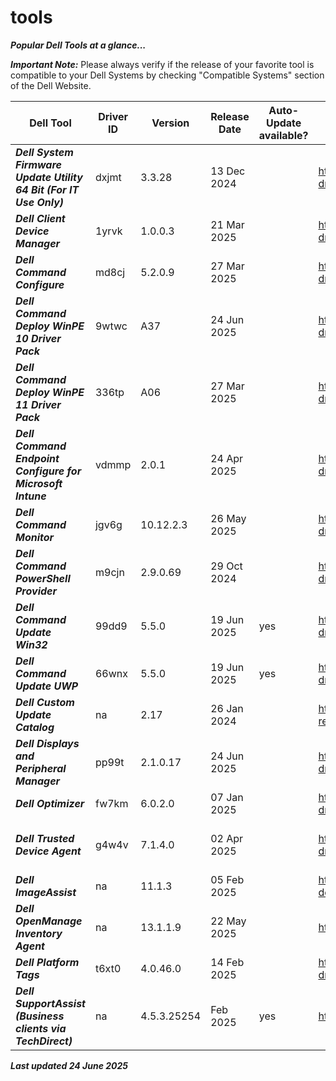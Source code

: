 # tools 

***Popular Dell Tools at a glance...*** 

 

***Important Note:*** Please always verify if the release of your favorite tool is compatible to your Dell Systems by checking "Compatible Systems" section of the Dell Website.  

 
|Dell Tool | Driver ID | Version | Release Date | Auto-Update available? | Link | Comments |
|----|----|----|----|----|----|----|
|***Dell System Firmware Update Utility 64 Bit (For IT Use Only)*** | dxjmt| 3.3.28 | 13 Dec 2024 | | https://www.dell.com/support/home/en-us/drivers/driversdetails?driverid=dxjmt |na | 
|***Dell Client Device Manager*** | 1yrvk | 1.0.0.3 | 21 Mar 2025 | | https://www.dell.com/support/home/en-us/drivers/driversdetails?driverid=1yrvk |https://www.dell.com/support/product-details/en-us/product/dell-client-device-manager/overview | 
|***Dell Command Configure*** | md8cj | 5.2.0.9 | 27 Mar 2025| | https://www.dell.com/support/home/en-us/drivers/driversdetails?driverid=md8cj|na | 
|***Dell Command Deploy WinPE 10 Driver Pack*** | 9wtwc| A37 | 24 Jun 2025 | | https://www.dell.com/support/home/en-us/drivers/driversdetails?driverid=9wtwc | Driver Pack summary > https://www.dell.com/support/kbdoc/en-us/000108642/winpe-10-driver-pack | 
|***Dell Command Deploy WinPE 11 Driver Pack*** | 336tp| A06 | 27 Mar 2025| | https://www.dell.com/support/home/en-us/drivers/driversdetails?driverid=336tp | Driver Pack summary > https://www.dell.com/support/kbdoc/en-us/000211541/winpe-11-driver-pack | 
|***Dell Command Endpoint Configure for Microsoft Intune*** | vdmmp | 2.0.1 | 24 Apr 2025| | https://www.dell.com/support/home/en-us/drivers/driversdetails?driverid=vdmmp |na | 
|***Dell Command Monitor*** | jgv6g | 10.12.2.3| 26 May 2025 | | https://www.dell.com/support/home/en-us/drivers/driversdetails?driverid=jgv6g|na | 
|***Dell Command PowerShell Provider*** | m9cjn | 2.9.0.69| 29 Oct 2024| | https://www.dell.com/support/home/en-us/drivers/driversdetails?driverid=m9cjn |[na](https://www.powershellgallery.com/packages/DellBIOSProvider/2.9.0) | 
|***Dell Command Update Win32*** | 99dd9 | 5.5.0 | 19 Jun 2025 | yes | https://www.dell.com/support/home/en-us/drivers/driversdetails?driverid=99dd9|This is the last Win32 version of DCU 
|***Dell Command Update UWP*** | 66wnx | 5.5.0 | 19 Jun 2025 | yes | https://www.dell.com/support/home/en-us/drivers/driversdetails?driverid=66wnx |This is the UWP version 
|***Dell Custom Update Catalog*** | na | 2.17 | 26 Jan 2024 | | https://www.dell.com/support/manuals/en-us/command-cloud-repository-manager/sa_updatecatalog_dccrm_internal_r-notes | na | 
|***Dell Displays and Peripheral Manager*** | pp99t| 2.1.0.17| 24 Jun 2025| | https://www.dell.com/support/home/en-us/drivers/driversdetails?driverid=pp99t | [See Dell Display and Peripheral Manager](https://www.dell.com/support/product-details/en-us/product/dell-display-peripheral-manager/drivers) |  
|***Dell Optimizer*** | fw7km | 6.0.2.0 | 07 Jan 2025 |  | https://www.dell.com/support/home/en-us/drivers/driversdetails?driverid=fw7km |www.dell.com/optimizer | 
|***Dell Trusted Device Agent*** | g4w4v| 7.1.4.0 | 02 Apr 2025 | | https://www.dell.com/support/home/en-us/drivers/driversdetails?driverid=g4w4v| Alternative https://www.dell.com/support/home/en-us/product-support/product/trusted-device/drivers | 
|***Dell ImageAssist*** | na | 11.1.3 | 05 Feb 2025 | | https://www.delltechnologies.com/en-us/services/support-deployment-technologies/image-assist.htm | na | 
|***Dell OpenManage Inventory Agent*** | na | 13.1.1.9 | 22 May 2025 | | https://downloads.dell.com/FOLDER13133320M/1/DSIAPC_13.1.1.9.msi |  | 
|***Dell Platform Tags*** | t6xt0| 4.0.46.0 | 14 Feb 2025 | | https://www.dell.com/support/home/en-us/drivers/driversdetails?driverid=t6xt0 | na | 
|***Dell SupportAssist (Business clients via TechDirect)*** | na | 4.5.3.25254 | Feb 2025 | yes | https://tdm.dell.com/portal/ | na | 
 


***Last updated 24 June 2025*** 

